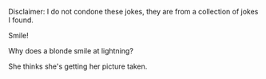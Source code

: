 Disclaimer: I do not condone these jokes, they are from a collection of jokes I found.

Smile!

Why does a blonde smile at lightning?

She thinks she's getting her picture taken.

